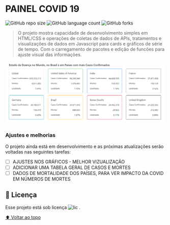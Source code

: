 # PAINEL COVID 19

<!---Esses são exemplos. Veja https://shields.io para outras pessoas ou para personalizar este conjunto de escudos. Você pode querer incluir dependências, status do projeto e informações de licença aqui--->

![GitHub repo size](https://img.shields.io/github/repo-size/MarcsonAz/markstats.github.io)
![GitHub language count](https://img.shields.io/github/languages/count/MarcsonAz/markstats.github.io)
![GitHub forks](https://img.shields.io/github/forks/MarcsonAz/markstats.github.io)

> O projeto mostra capacidade de desenvolvimento simples em HTML/CSS e operações de coletas de dados de APIs, tratamentos e visualizações de dados em Javascript para cards e gráficos de série de tempo. Com o carregamento de pacotes e edição de funcões para ajuste visual das informações.

<img src="image.png" alt="exemplo imagem">

### Ajustes e melhorias

O projeto ainda está em desenvolvimento e as próximas atualizações serão voltadas nas seguintes tarefas:

- [ ] AJUSTES NOS GRÁFICOS - MELHOR VIZUALIZAÇÃO
- [ ] ADICIONAR UMA TABELA GERAL DE CASOS E MORTES
- [ ] DADOS DE MORTALIDADE DOS PAÍSES, PARA VER IMPACTO DA COVID EM NÚMEROS DE MORTES

## 📝 Licença

Esse projeto está sob licença ![lic](https://img.shields.io/github/license/MarcsonAz/markstats.github.io) .

[⬆ Voltar ao topo](#PAINEL-COVID-19)<br>

